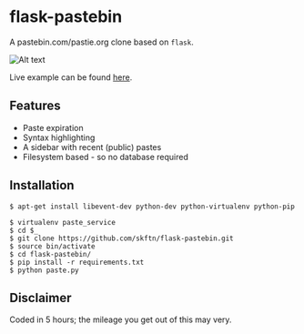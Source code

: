 flask-pastebin
============

A pastebin.com/pastie.org clone based on `flask`.

![Alt text](http://i.imgur.com/9Ij8vU3.png "Example")

Live example can be found [here](http://paste.cedsys.nl "cedsys").

## Features

- Paste expiration
- Syntax highlighting
- A sidebar with recent (public) pastes
- Filesystem based - so no database required

## Installation

    $ apt-get install libevent-dev python-dev python-virtualenv python-pip
    
    $ virtualenv paste_service
    $ cd $_
    $ git clone https://github.com/skftn/flask-pastebin.git
    $ source bin/activate
    $ cd flask-pastebin/
    $ pip install -r requirements.txt
    $ python paste.py


## Disclaimer

Coded in 5 hours; the mileage you get out of this may very.

